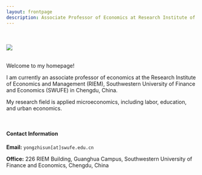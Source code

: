 ```yaml
---
layout: frontpage
description: Associate Professor of Economics at Research Institute of Economics and Management (RIEM), Southwestern University of Finance and Economics (SWUFE).
---
```

<div class="container-narrow">
    <div class="row-fluid">
        <div class="span5">
            <br/><br/><img style="float: left;" src="../assets/pics/Zhao.jpeg">
        </div>
        <div class="span1">
        </div>
        <div class="span6">
            <br/><p>Welcome to my homepage!<br/></p>
            <p>I am currently an associate professor of economics at <!-- <a href="http://econ.tamu.edu" target="_blank"> --> the Research Institute  of Economics and Management (RIEM), <!-- </a> at <a href="http://www.tamu.edu" target="_blank">  </a> --> Southwestern University of Finance and Economics (SWUFE) in Chengdu, China. <br/></p>
            <p> My research field is applied microeconomics, including labor, education, and urban economics.</p> 
           <br/><h4><a name="contact"></a>Contact Information</h4>
           <div id="hide_email">
           <p><b>Email:</b> <code>yongzhisun[at]swufe.edu.cn</code><br/></p>
           </div>
           <p><b>Office:</b> 226 RIEM Building, Guanghua Campus, Southwestern University of Finance and Economics, Chengdu, China<br/></p>
        </div>
</div>
